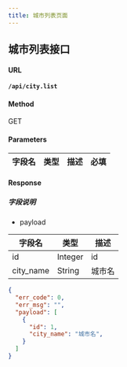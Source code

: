 ```yaml
---
title: 城市列表页面
---
```


## 城市列表接口

#### URL

**`/api/city.list`**

#### Method

GET

#### Parameters

| 字段名 | 类型 | 描述 | 必填 |
| ----- | ----- | ----- | ----- |



#### Response

##### 字段说明

* payload

| 字段名 | 类型 | 描述 |
| ----- | ----- | ----- |
| id | Integer | id |
| city_name | String | 城市名 |

```json
{
  "err_code": 0,
  "err_msg": "",
  "payload": [
    {
      "id": 1,
      "city_name": "城市名",
    }
  ]
}
```
